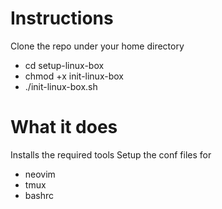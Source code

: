# Instructions
Clone the repo under your home directory
- cd setup-linux-box
- chmod +x init-linux-box
- ./init-linux-box.sh

# What it does
Installs the required tools
Setup the conf files for
- neovim
- tmux
- bashrc

